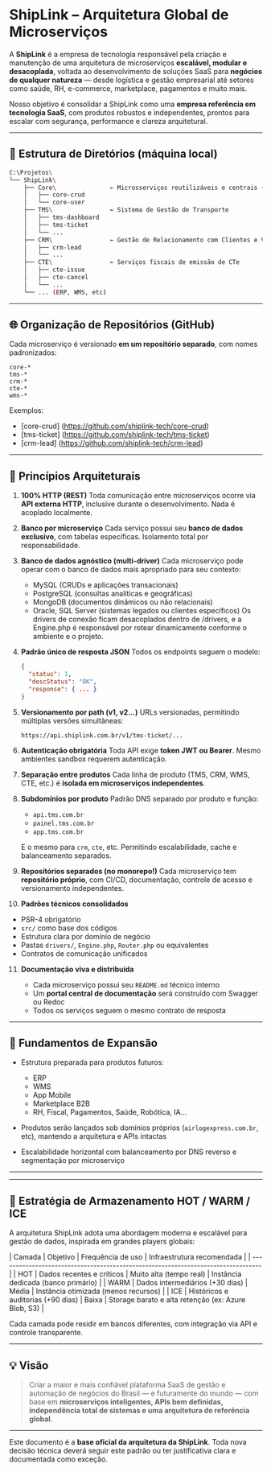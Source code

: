 # S&#8288;h&#8288;i&#8288;p&#8288;L&#8288;i&#8288;n&#8288;k – Arquitetura Global de Microserviços

A **ShipLink** é a empresa de tecnologia responsável pela criação e manutenção de uma arquitetura de microserviços **escalável, modular e desacoplada**, voltada ao desenvolvimento de soluções SaaS para **negócios de qualquer natureza** — desde logística e gestão empresarial até setores como saúde, RH, e-commerce, marketplace, pagamentos e muito mais.

Nosso objetivo é consolidar a ShipLink como uma **empresa referência em tecnologia SaaS**, com produtos robustos e independentes, prontos para escalar com segurança, performance e clareza arquitetural.

---

## 📁 Estrutura de Diretórios (máquina local)

```bash
C:\Projetos\
└── ShipLink\
    ├── Core\               ← Microsserviços reutilizáveis e centrais (ex: CRUD, Auth)
    │   ├── core-crud
    │   └── core-user
    ├── TMS\                ← Sistema de Gestão de Transporte
    │   ├── tms-dashboard
    │   ├── tms-ticket
    │   └── ...
    ├── CRM\                ← Gestão de Relacionamento com Clientes e Vendas
    │   ├── crm-lead
    │   └── ...
    ├── CTE\                ← Serviços fiscais de emissão de CTe
    │   ├── cte-issue
    │   ├── cte-cancel
    │   └── ...
    └── ... (ERP, WMS, etc)
```

---

## 🌐 Organização de Repositórios (GitHub)

Cada microserviço é versionado **em um repositório separado**, com nomes padronizados:

```
core-*
tms-*
crm-*
cte-*
wms-*
```

Exemplos:

* [c&#8288;o&#8288;r&#8288;e-c&#8288;r&#8288;u&#8288;d] (https://github.com/shiplink-tech/core-crud)
* [t&#8288;m&#8288;s-t&#8288;i&#8288;c&#8288;k&#8288;e&#8288;t] (https://github.com/shiplink-tech/tms-ticket)
* [c&#8288;r&#8288;m-l&#8288;e&#8288;a&#8288;d] (https://github.com/shiplink-tech/crm-lead)

---

## 🧠 Princípios Arquiteturais

1. **100% HTTP (REST)**
   Toda comunicação entre microserviços ocorre via **API externa HTTP**, inclusive durante o desenvolvimento. Nada é acoplado localmente.

2. **Banco por microserviço**
   Cada serviço possui seu **banco de dados exclusivo**, com tabelas específicas. Isolamento total por responsabilidade.

3. **Banco de dados agnóstico (multi-driver)**
   Cada microserviço pode operar com o banco de dados mais apropriado para seu contexto:
   * MySQL (CRUDs e aplicações transacionais)
   * PostgreSQL (consultas analíticas e geográficas)
   * MongoDB (documentos dinâmicos ou não relacionais)
   * Oracle, SQL Server (sistemas legados ou clientes específicos)
   Os drivers de conexão ficam desacoplados dentro de /drivers, e a Engine.php é responsável por rotear dinamicamente conforme o ambiente e o projeto.

4. **Padrão único de resposta JSON**
   Todos os endpoints seguem o modelo:

   ```json
   {
     "status": 1,
     "descStatus": "OK",
     "response": { ... }
   }
   ```

5. **Versionamento por path (v1, v2...)**
   URLs versionadas, permitindo múltiplas versões simultâneas:

   ```
   https://api.shiplink.com.br/v1/tms-ticket/...
   ```

6. **Autenticação obrigatória**
   Toda API exige **token JWT ou Bearer**. Mesmo ambientes sandbox requerem autenticação.

7. **Separação entre produtos**
   Cada linha de produto (TMS, CRM, WMS, CTE, etc.) é **isolada em microserviços independentes**.

8. **Subdomínios por produto**
   Padrão DNS separado por produto e função:

   * `api.tms.com.br`
   * `painel.tms.com.br`
   * `app.tms.com.br`

   E o mesmo para `crm`, `cte`, etc. Permitindo escalabilidade, cache e balanceamento separados.

9. **Repositórios separados (no monorepo!)**
   Cada microserviço tem **repositório próprio**, com CI/CD, documentação, controle de acesso e versionamento independentes.

10. **Padrões técnicos consolidados**

   * PSR-4 obrigatório
   * `src/` como base dos códigos
   * Estrutura clara por domínio de negócio
   * Pastas `drivers/`, `Engine.php`, `Router.php` ou equivalentes
   * Contratos de comunicação unificados

11. **Documentação viva e distribuída**

    * Cada microserviço possui seu `README.md` técnico interno
    * Um **portal central de documentação** será construído com Swagger ou Redoc
    * Todos os serviços seguem o mesmo contrato de resposta

---

## 🧱 Fundamentos de Expansão

* Estrutura preparada para produtos futuros:

  * ERP
  * WMS
  * App Mobile
  * Marketplace B2B
  * RH, Fiscal, Pagamentos, Saúde, Robótica, IA...
* Produtos serão lançados sob domínios próprios (`airlogexpress.com.br`, etc), mantendo a arquitetura e APIs intactas
* Escalabilidade horizontal com balanceamento por DNS reverso e segmentação por microserviço

---

--- 

## 🧊 Estratégia de Armazenamento HOT / WARM / ICE
A arquitetura ShipLink adota uma abordagem moderna e escalável para gestão de dados, inspirada em grandes players globais:

|   Camada  |   Objetivo    |   Frequência de uso   |   Infraestrutura recomendada  |
| --------------------------------------------------------------------------------- |
|   HOT |   Dados recentes e críticos	|    Muito alta (tempo real)    |   Instância dedicada (banco primário) |
|   WARM    |	Dados intermediários (+30 dias) |   Média   |   Instância otimizada (menos recursos)    |
|   ICE |   Históricos e auditorias (+90 dias)  |   Baixa   |   Storage barato e alta retenção (ex: Azure Blob, S3) |

Cada camada pode residir em bancos diferentes, com integração via API e controle transparente.

---

## 💡 Visão

> Criar a maior e mais confiável plataforma SaaS de gestão e automação de negócios do Brasil — e futuramente do mundo — com base em **microserviços inteligentes, APIs bem definidas, independência total de sistemas e uma arquitetura de referência global**.

---

Este documento é a **base oficial da arquitetura da ShipLink**. Toda nova decisão técnica deverá seguir este padrão ou ter justificativa clara e documentada como exceção.
